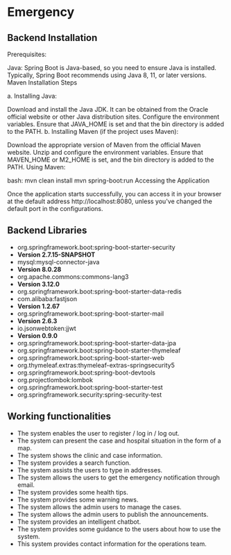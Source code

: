 # Emergency
## Backend Installation

Prerequisites:

Java: Spring Boot is Java-based, so you need to ensure Java is installed. Typically, Spring Boot recommends using Java 8, 11, or later versions.
Maven 
Installation Steps

a. Installing Java:

Download and install the Java JDK. It can be obtained from the Oracle official website or other Java distribution sites.
Configure the environment variables. Ensure that JAVA_HOME is set and that the bin directory is added to the PATH.
b. Installing Maven (if the project uses Maven):

Download the appropriate version of Maven from the official Maven website.
Unzip and configure the environment variables. Ensure that MAVEN_HOME or M2_HOME is set, and the bin directory is added to the PATH.
Using Maven:

bash:
mvn clean install
mvn spring-boot:run
Accessing the Application

Once the application starts successfully, you can access it in your browser at the default address http://localhost:8080, unless you've changed the default port in the configurations.
## Backend Libraries
- org.springframework.boot:spring-boot-starter-security
- **Version 2.7.15-SNAPSHOT**
- mysql:mysql-connector-java
- **Version 8.0.28**
- org.apache.commons:commons-lang3
- **Version 3.12.0**
- org.springframework.boot:spring-boot-starter-data-redis
- com.alibaba:fastjson
- **Version 1.2.67**
- org.springframework.boot:spring-boot-starter-mail
- **Version 2.6.3**
- io.jsonwebtoken:jjwt
- **Version 0.9.0**
- org.springframework.boot:spring-boot-starter-data-jpa
- org.springframework.boot:spring-boot-starter-thymeleaf
- org.springframework.boot:spring-boot-starter-web
- org.thymeleaf.extras:thymeleaf-extras-springsecurity5
- org.springframework.boot:spring-boot-devtools
- org.projectlombok:lombok
- org.springframework.boot:spring-boot-starter-test
- org.springframework.security:spring-security-test

## Working functionalities
- The system enables the user to register / log in / log out. 
- The system can present the case and hospital situation in the form of a map. 
- The system shows the clinic and case information. 
- The system provides a search function. 
- The system assists the users to type in addresses.
- The system allows the users to get the emergency notification through email. 
- The system provides some health tips. 
- The system provides some warning news. 
- The system allows the admin users to manage the cases.
- The system allows the admin users to publish the announcements.
- The system provides an intelligent chatbot.
- The system provides some guidance to the users about how to use the system.
- This system provides contact information for the operations team. 
